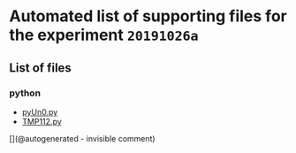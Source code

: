# Automated list of supporting files for the __experiment `20191026a`__

## List of files

### python

* [pyUn0.py](/matty/20191026a/pyUn0.py)
* [TMP112.py](/matty/20191026a/TMP112.py)


[](@autogenerated - invisible comment)